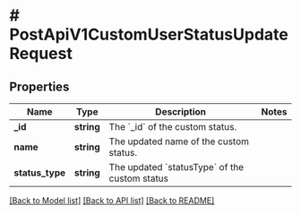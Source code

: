 # # PostApiV1CustomUserStatusUpdateRequest

## Properties

Name | Type | Description | Notes
------------ | ------------- | ------------- | -------------
**_id** | **string** | The &#x60;_id&#x60; of the custom status. |
**name** | **string** | The updated name of the custom status. |
**status_type** | **string** | The updated &#x60;statusType&#x60; of the custom status |

[[Back to Model list]](../../README.md#models) [[Back to API list]](../../README.md#endpoints) [[Back to README]](../../README.md)
